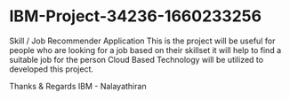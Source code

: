 # IBM-Project-34236-1660233256
Skill / Job Recommender Application
This is the project will be useful for people who are looking for a job based on their skillset
it will help to find a suitable job for the person
Cloud Based Technology will be utilized to developed this project.

Thanks & Regards
IBM - Nalayathiran 
